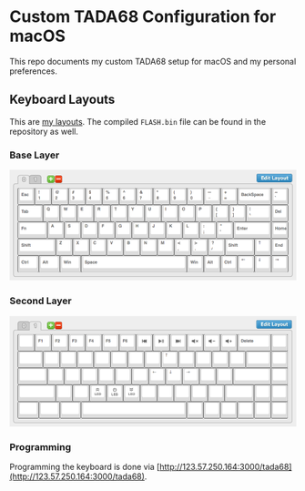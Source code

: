 # Custom TADA68 Configuration for macOS

This repo documents my custom TADA68 setup for macOS and my personal preferences.


## Keyboard Layouts

This are [my layouts](http://123.57.250.164:3000/tada68#142F130B19E395C87B58262A5B99261C). The compiled `FLASH.bin` file can be found in the repository as well.

### Base Layer

![base layer](img/base_layer.png)

### Second Layer

![second layer](img/second_layer.png)


### Programming

Programming the keyboard is done via [http://123.57.250.164:3000/tada68](http://123.57.250.164:3000/tada68).
